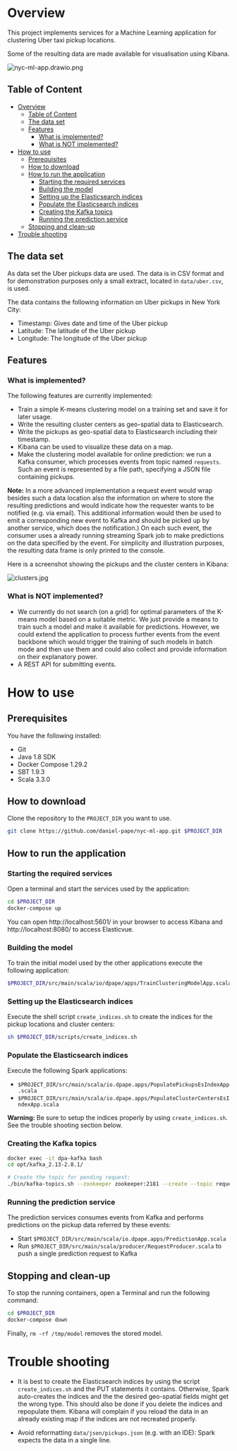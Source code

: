 # Overview

This project implements services for a
Machine Learning application for clustering
Uber taxi pickup locations.

Some of the resulting data are made available
for visualisation using Kibana.

![nyc-ml-app.drawio.png](doc%2Fnyc-ml-app.drawio.png)

## Table of Content

<!-- TOC -->
* [Overview](#overview)
  * [Table of Content](#table-of-content)
  * [The data set](#the-data-set)
  * [Features](#features)
    * [What is implemented?](#what-is-implemented)
    * [What is NOT implemented?](#what-is-not-implemented)
* [How to use](#how-to-use)
  * [Prerequisites](#prerequisites)
  * [How to download](#how-to-download)
  * [How to run the application](#how-to-run-the-application)
    * [Starting the required services](#starting-the-required-services)
    * [Building the model](#building-the-model)
    * [Setting up the Elasticsearch indices](#setting-up-the-elasticsearch-indices)
    * [Populate the Elasticsearch indices](#populate-the-elasticsearch-indices)
    * [Creating the Kafka topics](#creating-the-kafka-topics)
    * [Running the prediction service](#running-the-prediction-service)
  * [Stopping and clean-up](#stopping-and-clean-up)
* [Trouble shooting](#trouble-shooting)
<!-- TOC -->


## The data set

As data set the Uber pickups data are used.
The data is in CSV format and for demonstration purposes
only a small extract, located in `data/uber.csv`, is used.

The data contains the following information
on Uber pickups in New York City:

* Timestamp: Gives date and time of the Uber pickup
* Latitude: The latitude of the Uber pickup
* Longitude: The longitude of the Uber pickup

## Features

### What is implemented?

The following features are currently implemented:
* Train a simple K-means clustering model on a training set and
save it for later usage.
* Write the resulting cluster centers as geo-spatial data
to Elasticsearch.
* Write the pickups as geo-spatial data
to Elasticsearch including their timestamp.
* Kibana can be used to visualize these data on a map.
* Make the clustering model available for online prediction:
we run a Kafka consumer, which processes events from topic named `requests`.
Such an event is represented by a file path, specifying a JSON file containing
pickups.

**Note:** In a more advanced implementation a request event would wrap besides
such a data location also the information on where to store the resulting predictions and
would indicate how the requester wants to be notified (e.g. via email).
This additional information would then be used to emit a corresponding new event
to Kafka and should be picked up by another service, which does the notification.)
On each such event, the consumer uses a already running streaming Spark job to make predictions
on the data specified by the event. For simplicity and illustration purposes, the resulting
data frame is only printed to the console.

Here is a screenshot showing the pickups and the cluster centers in Kibana:

![clusters.jpg](doc%2Fclusters.jpg)


### What is NOT implemented?

* We currently do not search (on a grid) for optimal
parameters of the K-means model based on a suitable
metric. We just provide a means to train such a model
and make it available for predictions. However, we could
extend the application to process further events from the event
backbone which would trigger the training of such models in batch mode
and then use them and could also collect and provide information on their
explanatory power.
* A REST API for submitting events.

# How to use

## Prerequisites

You have the following installed:
* Git
* Java 1.8 SDK
* Docker Compose 1.29.2
* SBT 1.9.3
* Scala 3.3.0

## How to download

Clone the repository to the `PROJECT_DIR` you want to use.

```bash
git clone https://github.com/daniel-pape/nyc-ml-app.git $PROJECT_DIR
```

## How to run the application

### Starting the required services

Open a terminal and start the services used by the application:

```bash
cd $PROJECT_DIR
docker-compose up
```

You can open http://localhost:5601/ in your browser to access Kibana and
http://localhost:8080/ to access Elasticvue.

### Building the model

To train the initial model used by the other applications execute the
following application:

```bash
$PROJECT_DIR/src/main/scala/io/dpape/apps/TrainClusteringModelApp.scala
```

### Setting up the Elasticsearch indices

Execute the shell script `create_indices.sh`
to create the indices for the pickup locations and cluster centers:

```bash
sh $PROJECT_DIR/scripts/create_indices.sh
```

### Populate the Elasticsearch indices

Execute the following Spark applications:

* `$PROJECT_DIR/src/main/scala/io.dpape.apps/PopulatePickupsEsIndexApp.scala`
* `$PROJECT_DIR/src/main/scala/io.dpape.apps/PopulateClusterCentersEsIndexApp.scala`

**Warning:** Be sure to setup the indices properly
by using `create_indices.sh`. See the trouble shooting
section below.

### Creating the Kafka topics

```bash
docker exec -it dpa-kafka bash
cd opt/kafka_2.13-2.8.1/

# Create the topic for pending request:
./bin/kafka-topics.sh --zookeeper zookeeper:2181 --create --topic requests --partitions 2 --replication-factor 1
```

### Running the prediction service

The prediction services consumes events from
Kafka and performs predictions on the pickup data
referred by these events:

* Start `$PROJECT_DIR/src/main/scala/io.dpape.apps/PredictionApp.scala`
* Run `$PROJECT_DIR/src/main/scala/producer/RequestProducer.scala`
to push a single prediction request to Kafka

## Stopping and clean-up

To stop the running containers, open a Terminal and run
the following command:

```bash
cd $PROJECT_DIR
docker-compose down
```

Finally, `rm -rf /tmp/model` removes the stored model.

# Trouble shooting

* It is best to create the Elasticsearch indices by using the script `create_indices.sh`
and the PUT statements it contains. Otherwise, Spark auto-creates the indices and the
the desired geo-spatial fields might get the wrong type. This should
also be done if you delete the indices and repopulate them. Kibana will
complain if you reload the data in an already existing map if the indices are
not recreated properly.

* Avoid reformatting `data/json/pickups.json` (e.g. with an IDE): Spark
expects the data in a single line.


